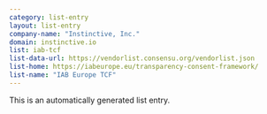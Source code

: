 ```yaml
---
category: list-entry
layout: list-entry
company-name: "Instinctive, Inc."
domain: instinctive.io
list: iab-tcf
list-data-url: https://vendorlist.consensu.org/vendorlist.json
list-home: https://iabeurope.eu/transparency-consent-framework/
list-name: "IAB Europe TCF"
---
```


This is an automatically generated list entry.
